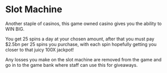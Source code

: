 # Slot Machine

Another staple of casinos, this game owned casino gives you the ability to WIN BIG. 

You get 25 spins a day at your chosen amount, after that you must pay $2.5bn per 25 spins you purchase, with each spin hopefully getting you closer to that juicy 100X jackpot!

Any losses you make on the slot machine are removed from the game and go in to the game bank where staff can use this for giveaways.
